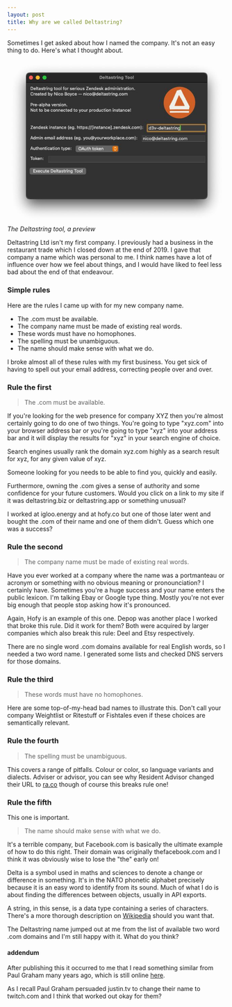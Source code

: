```yaml
---
layout: post
title: Why are we called Deltastring?
---
```


Sometimes I get asked about how I named the company. It's not an easy thing to do. Here's what I thought about.

<p><img src="/public/img/tool.jpeg" alt="The Deltastring tool preview." style="mix-blend-mode: darken;">
<em>The Deltastring tool, a preview</em></p>

Deltastring Ltd isn't my first company. I previously had a business in the restaurant trade<!--excerpt-end--> which I closed down at the end of 2019. I gave that company a name which was personal to me. I think names have a lot of influence over how we feel about things, and I would have liked to feel less bad about the end of that endeavour.

### Simple rules

Here are the rules I came up with for my new company name.

* The .com must be available.
* The company name must be made of existing real words.
* These words must have no homophones.
* The spelling must be unambiguous.
* The name should make sense with what we do.

I broke almost all of these rules with my first business. You get sick of having to spell out your email address, correcting people over and over.

### Rule the first

> The .com must be available.

If you're looking for the web presence for company XYZ then you're almost certainly going to do one of two things. You're going to type "xyz.com" into your browser address bar or you're going to type "xyz" into your address bar and it will display the results for "xyz" in your search engine of choice.

Search engines usually rank the domain xyz.com highly as a search result for xyz, for any given value of xyz.

Someone looking for you needs to be able to find you, quickly and easily.

Furthermore, owning the .com gives a sense of authority and some confidence for your future customers. Would you click on a link to my site if it was deltastring.biz or deltastring.app or something unusual?

I worked at igloo.energy and at hofy.co but one of those later went and bought the .com of their name and one of them didn't. Guess which one was a success?

### Rule the second

> The company name must be made of existing real words.

Have you ever worked at a company where the name was a portmanteau or acronym or something with no obvious meaning or pronounciation? I certainly have. Sometimes you're a huge success and your name enters the public lexicon. I'm talking Ebay or Google type thing. Mostly you're not ever big enough that people stop asking how it's pronounced.

Again, Hofy is an example of this one. Depop was another place I worked that broke this rule. Did it work for them? Both were acquired by larger companies which also break this rule: Deel and Etsy respectively.

There are no single word .com domains available for real English words, so I needed a two word name. I generated some lists and checked DNS servers for those domains.

### Rule the third

> These words must have no homophones.

Here are some top-of-my-head bad names to illustrate this. Don't call your company Weightlist or Ritestuff or Fishtales even if these choices are semantically relevant.

### Rule the fourth

> The spelling must be unambiguous.

This covers a range of pitfalls. Colour or color, so language variants and dialects. Adviser or advisor, you can see why Resident Advisor changed their URL to [ra.co](https://ra.co) though of course this breaks rule one!

### Rule the fifth

This one is important.

> The name should make sense with what we do.

It's a terrible company, but Facebook.com is basically the ultimate example of how to do this right. Their domain was originally thefacebook.com and I think it was obviously wise to lose the "the" early on!

Delta is a symbol used in maths and sciences to denote a change or difference in something. It's in the NATO phonetic alphabet precisely because it is an easy word to identify from its sound. Much of what I do is about finding the differences between objects, usually in API exports.

A string, in this sense, is a data type containing a series of characters. There's a more thorough description on [Wikipedia](https://en.wikipedia.org/wiki/String_(computer_science)) should you want that.

The Deltastring name jumped out at me from the list of available two word .com domains and I'm still happy with it. What do you think?

#### addendum

After publishing this it occurred to me that I read something similar from Paul Graham many years ago, which is still online [here](https://paulgraham.com/name.html).

As I recall Paul Graham persuaded justin.tv to change their name to twitch.com and I think that worked out okay for them?